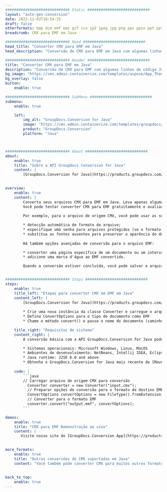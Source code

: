 ```yaml
---
############################# Static ############################
layout: "auto-gen-conversion"
date: 2022-11-03T18:54:25
draft: false
otherformats: bmp dcm emf emz gif ico jp2 jpeg jpg png pps ppsx ppt pptx psb psd svg svgz tga tif tiff webp wmf wmz
breadcrumb: CMX para EMF em Java

############################# Head ############################
head_title: "Converter CMX para EMF em Java"
head_description: "Conversão de CMX para EMF em Java com algumas linhas de código. Converta mais de 160 formatos de arquivo usando a API de conversão de documentos do GroupDocs para Java"

############################# Header ############################
title: "Converter CMX para EMF em Java"
description: "Conversão de CMX para EMF com algumas linhas de código Java"
bg_image: "https://cms.admin.containerize.com/templates/aspose/App_Themes/V3/images/bg/header1.png"
bg_overlay: false
button:
    enable: true

############################# SubMenu ############################
submenu:
    enable: true

    left:
        img_alt: "GroupDocs.Conversion for Java"
        image: "https://cms.admin.containerize.com/templates/groupdocs/images/product-logos/90x90-noborder/groupdocs-conversion-java.png"
        product: "GroupDocs.Conversion"
        platform: "Java"



############################# About ############################
about:
    enable: true
    title: "Sobre a API GroupDocs.Conversion for Java"
    content: |
        [GroupDocs.Conversion for Java](https://products.groupdocs.com/conversion/java/) é uma API avançada de conversão de formato de arquivo para conversão entre formatos populares de imagem e documento, como Microsoft Office, OpenDocument, PDF, HTML, e-mail, CAD. e muito mais com apenas algumas linhas de código. A API nativa detecta automaticamente os formatos dos documentos originais e oferece muitas opções para personalizar os documentos convertidos. Juntamente com a função de extrair informações de um documento, ele também suporta o armazenamento em cache dos resultados da conversão para o disco local por padrão. No entanto, qualquer tipo de armazenamento em cache pode ser suportado pela implementação das interfaces apropriadas - Amazon S3, Dropbox, Google Drive, Windows Azure, Reddis ou quaisquer outras.
    

overview:
    enable: true
    content: |
        Converta seus arquivos CMX para EMF em Java. Leva apenas algumas linhas de código Java em qualquer plataforma de sua escolha, como Windows, Linux, macOS.
        Você pode tentar converter CMX para EMF gratuitamente e avaliar a qualidade dos resultados da conversão. Junto com scripts de conversão de arquivo simples, você pode tentar opções mais sofisticadas para carregar o arquivo de origem CMX e armazenar a saída EMF. 
        
        Por exemplo, para o arquivo de origem CMX, você pode usar as seguintes opções de carregamento:

        * detecção automática do formato do arquivo;
        * especifique uma senha para arquivos protegidos (se o formato de arquivo for compatível);
        * substitua as fontes ausentes para preservar a aparência do documento.
        
        Há também opções avançadas de conversão para o arquivo EMF:

        * converter uma página específica de um documento ou um intervalo de páginas;
        * adicione uma marca d'água ao EMF convertido.

        Quando a conversão estiver concluída, você pode salvar o arquivo EMF no caminho do arquivo local ou em qualquer armazenamento de terceiros, como FTP, Amazon S3, Google Drive, Dropbox etc. Observe - para converter CMX para EMF, você não precisa instalar nenhum software adicional, como MS Office, Open Office, Adobe Acrobat Reader etc.


############################# Steps ############################
steps:
    enable: true
    title_left: "Etapas para converter CMX em EMF em Java"
    content_left: |
        [GroupDocs.Conversion for Java](https://products.groupdocs.com/conversion/java/) permite que os desenvolvedores convertam facilmente o arquivo CMX para EMF com algumas linhas de código.
        
        * Crie uma nova instância da classe Converter e carregue o arquivo CMX com o caminho completo
        * Defina ConvertOptions para o tipo de documento como EMF
        * Chame o método convert() e passe o nome do documento (caminho completo) e formato (EMF) como parâmetro

    title_right: "Requisitos de sistema"
    content_right: |
        A conversão básica com a API GroupDocs.Conversion for Java pode ser feita com apenas algumas linhas de código. Nossas APIs são suportadas em todas as principais plataformas e sistemas operacionais. Antes de executar o código abaixo, certifique-se de ter os seguintes pré-requisitos instalados em seu sistema.

        * Sistemas operacionais: Microsoft Windows, Linux, MacOS
        * Ambientes de desenvolvimento: NetBeans, Intellij IDEA, Eclipse, etc.
        * Java runtime: J2SE 6.0 and above
        * Obtenha o GroupDocs.Conversion for Java mais recente de [Maven](https://repository.groupdocs.com/webapp/#/artifacts/browse/tree/General/repo/com/groupdocs/groupdocs-conversion)
         
    code: |
        ```java    
        // Carregar arquivo de origem CMX para conversão
          Converter converter = new Converter("input.cmx");
          // Preparar opções de conversão para o formato de destino EMF
          ConvertOptions convertOptions = new FileType().fromExtension("emf").getConvertOptions();
          // Converter para o formato EMF
          converter.convert("output.emf", convertOptions);
        ```

demos:
    enable: true
    title: "CMX para EMF Demonstração ao vivo"
    content: |
       Visite nosso site do [GroupDocs.Conversion App](https://products.groupdocs.app/conversion/family) e experimente a conversão de CMX para EMF agora. A demonstração gratuita tem os seguintes benefícios
          

more_formats:
    enable: true
    title: "Outras conversões de CMX suportadas em Java"
    content: "Você também pode converter CMX para muitos outros formatos de arquivo. Por favor, veja a lista abaixo."
       
       
back_to_top:
    enable: true
---
```

